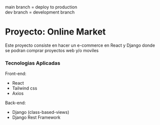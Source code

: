 main branch = deploy to production<br>
dev branch = development branch

# Proyecto: Online Market
Este proyecto consiste en hacer un e-commerce en React y Django donde se podran comprar 
proyectos web y/o moviles

### Tecnologias Aplicadas
Front-end:
- React
- Tailwind css
- Axios

Back-end:
- Django (class-based-views)
- Django Rest Framework
 